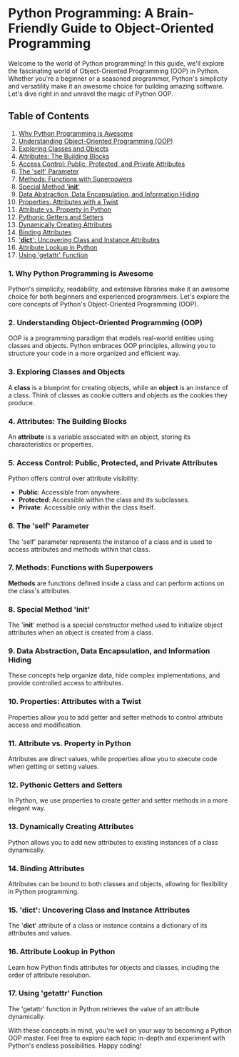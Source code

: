 # Python Programming: A Brain-Friendly Guide to Object-Oriented Programming

Welcome to the world of Python programming! In this guide, we'll explore the fascinating world of Object-Oriented Programming (OOP) in Python. Whether you're a beginner or a seasoned programmer, Python's simplicity and versatility make it an awesome choice for building amazing software. Let's dive right in and unravel the magic of Python OOP.

## Table of Contents
1. [Why Python Programming is Awesome](#why-python-programming-is-awesome)
2. [Understanding Object-Oriented Programming (OOP)](#understanding-object-oriented-programming-oop)
3. [Exploring Classes and Objects](#exploring-classes-and-objects)
4. [Attributes: The Building Blocks](#attributes-the-building-blocks)
5. [Access Control: Public, Protected, and Private Attributes](#access-control-public-protected-and-private-attributes)
6. [The 'self' Parameter](#the-self-parameter)
7. [Methods: Functions with Superpowers](#methods-functions-with-superpowers)
8. [Special Method '__init__'](#special-method-init)
9. [Data Abstraction, Data Encapsulation, and Information Hiding](#data-abstraction-data-encapsulation-and-information-hiding)
10. [Properties: Attributes with a Twist](#properties-attributes-with-a-twist)
11. [Attribute vs. Property in Python](#attribute-vs-property-in-python)
12. [Pythonic Getters and Setters](#pythonic-getters-and-setters)
13. [Dynamically Creating Attributes](#dynamically-creating-attributes)
14. [Binding Attributes](#binding-attributes)
15. ['__dict__': Uncovering Class and Instance Attributes](#dict-uncovering-class-and-instance-attributes)
16. [Attribute Lookup in Python](#attribute-lookup-in-python)
17. [Using 'getattr' Function](#using-getattr-function)

### 1. Why Python Programming is Awesome <a name="why-python-programming-is-awesome"></a>
Python's simplicity, readability, and extensive libraries make it an awesome choice for both beginners and experienced programmers. Let's explore the core concepts of Python's Object-Oriented Programming (OOP).

### 2. Understanding Object-Oriented Programming (OOP) <a name="understanding-object-oriented-programming-oop"></a>
OOP is a programming paradigm that models real-world entities using classes and objects. Python embraces OOP principles, allowing you to structure your code in a more organized and efficient way.

### 3. Exploring Classes and Objects <a name="exploring-classes-and-objects"></a>
A **class** is a blueprint for creating objects, while an **object** is an instance of a class. Think of classes as cookie cutters and objects as the cookies they produce.

### 4. Attributes: The Building Blocks <a name="attributes-the-building-blocks"></a>
An **attribute** is a variable associated with an object, storing its characteristics or properties.

### 5. Access Control: Public, Protected, and Private Attributes <a name="access-control-public-protected-and-private-attributes"></a>
Python offers control over attribute visibility:
- **Public**: Accessible from anywhere.
- **Protected**: Accessible within the class and its subclasses.
- **Private**: Accessible only within the class itself.

### 6. The 'self' Parameter <a name="the-self-parameter"></a>
The 'self' parameter represents the instance of a class and is used to access attributes and methods within that class.

### 7. Methods: Functions with Superpowers <a name="methods-functions-with-superpowers"></a>
**Methods** are functions defined inside a class and can perform actions on the class's attributes.

### 8. Special Method '__init__' <a name="special-method-init"></a>
The '__init__' method is a special constructor method used to initialize object attributes when an object is created from a class.

### 9. Data Abstraction, Data Encapsulation, and Information Hiding <a name="data-abstraction-data-encapsulation-and-information-hiding"></a>
These concepts help organize data, hide complex implementations, and provide controlled access to attributes.

### 10. Properties: Attributes with a Twist <a name="properties-attributes-with-a-twist"></a>
Properties allow you to add getter and setter methods to control attribute access and modification.

### 11. Attribute vs. Property in Python <a name="attribute-vs-property-in-python"></a>
Attributes are direct values, while properties allow you to execute code when getting or setting values.

### 12. Pythonic Getters and Setters <a name="pythonic-getters-and-setters"></a>
In Python, we use properties to create getter and setter methods in a more elegant way.

### 13. Dynamically Creating Attributes <a name="dynamically-creating-attributes"></a>
Python allows you to add new attributes to existing instances of a class dynamically.

### 14. Binding Attributes <a name="binding-attributes"></a>
Attributes can be bound to both classes and objects, allowing for flexibility in Python programming.

### 15. '__dict__': Uncovering Class and Instance Attributes <a name="dict-uncovering-class-and-instance-attributes"></a>
The '__dict__' attribute of a class or instance contains a dictionary of its attributes and values.

### 16. Attribute Lookup in Python <a name="attribute-lookup-in-python"></a>
Learn how Python finds attributes for objects and classes, including the order of attribute resolution.

### 17. Using 'getattr' Function <a name="using-getattr-function"></a>
The 'getattr' function in Python retrieves the value of an attribute dynamically.

With these concepts in mind, you're well on your way to becoming a Python OOP master. Feel free to explore each topic in-depth and experiment with Python's endless possibilities. Happy coding!